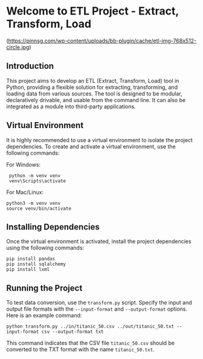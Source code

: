 # Welcome to ETL Project - Extract, Transform, Load

(https://pinnsg.com/wp-content/uploads/bb-plugin/cache/etl-img-768x512-circle.jpg)

## Introduction

This project aims to develop an ETL (Extract, Transform, Load) tool in Python, providing a flexible solution for extracting, transforming, and loading data from various sources. The tool is designed to be modular, declaratively drivable, and usable from the command line. It can also be integrated as a module into third-party applications.

## Virtual Environment

It is highly recommended to use a virtual environment to isolate the project dependencies. To create and activate a virtual environment, use the following commands:

For Windows:

     python -m venv venv
     venv\Scripts\activate

For Mac/Linux:

    python3 -m venv venv
    source venv/bin/activate 

## Installing Dependencies

Once the virtual environment is activated, install the project dependencies using the following commands:

    pip install pandas
    pip install sqlalchemy
    pip install lxml

## Running the Project

To test data conversion, use the `transform.py` script. Specify the input and output file formats with the `--input-format` and `--output-format` options. Here is an example command:

    python transform.py ../in/titanic_50.csv ../out/titanic_50.txt --input-format csv --output-format txt

This command indicates that the CSV file `titanic_50.csv` should be converted to the TXT format with the name `titanic_50.txt`.
